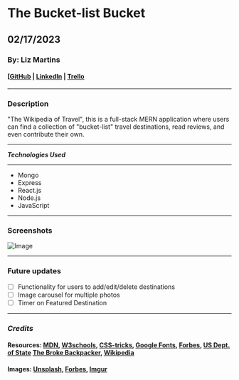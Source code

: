 # The Bucket-list Bucket

## 02/17/2023

### By: Liz Martins

#### [[GitHub](https://github.com/martinsliz/The-Bucket-list-Bucket) | [LinkedIn](https://www.linkedin.com/in/elizmartins) | [Trello](https://trello.com/b/XrtSg1A5/the-bucket-list-bucket)

---

### Description

"The Wikipedia of Travel", this is a full-stack MERN application where users can find a collection of "bucket-list" travel destinations, read reviews, and even contribute their own.

---

**_Technologies Used_**

---

- Mongo
- Express
- React.js
- Node.js
- JavaScript

---

### Screenshots

![Image]()

---

### Future updates

- [ ] Functionality for users to add/edit/delete destinations
- [ ] Image carousel for multiple photos
- [ ] Timer on Featured Destination

---

### _Credits_

#### Resources: [MDN](https://developer.mozilla.org/en-US/), [W3schools](https://www.w3schools.com/), [CSS-tricks](https://css-tricks.com/), [Google Fonts](https://fonts.google.com/specimen/Lora), [Forbes](https://www.forbes.com), [US Dept. of State](https://travel.state.gov/content/travel/en/traveladvisories/traveladvisories.html/) [The Broke Backpacker](https://www.thebrokebackpacker.com/is-fiji-expensive/), [Wikipedia](https://www.wikipedia.org/)

#### Images: [Unsplash](https://unsplash.com/), [Forbes](https://www.forbes.com), [Imgur](https://imgur.com/)
